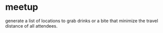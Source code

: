# meetup
generate a list of locations to grab drinks or a bite that minimize the travel distance of all attendees.
